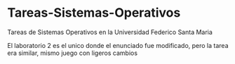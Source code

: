 # Tareas-Sistemas-Operativos
Tareas de Sistemas Operativos en la Universidad Federico Santa Maria

El laboratorio 2 es el unico donde el enunciado fue modificado, pero la tarea era similar, mismo juego con ligeros cambios
